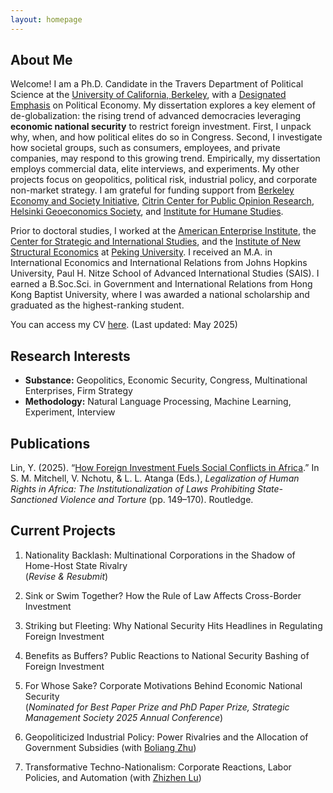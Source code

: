 ```yaml
---
layout: homepage
---
```


## About Me

Welcome! I am a Ph.D. Candidate in the Travers Department of Political Science at the [University of California, Berkeley](https://polisci.berkeley.edu/), with a [Designated Emphasis](https://n2pe.berkeley.edu/people/) on Political Economy. My dissertation explores a key element of de-globalization: the rising trend of advanced democracies leveraging **economic national security** to restrict foreign investment. First, I unpack why, when, and how political elites do so in Congress. Second, I investigate how societal groups, such as consumers, employees, and private companies, may respond to this growing trend. Empirically, my dissertation employs commercial data, elite interviews, and experiments. My other projects focus on geopolitics, political risk, industrial policy, and corporate non-market strategy. I am grateful for funding support from [Berkeley Economy and Society Initiative](https://besi.berkeley.edu/), [Citrin Center for Public Opinion Research](https://live-citrin-center-for-public-opinion-research.pantheon.berkeley.edu/), [Helsinki Geoeconomics Society](https://www.geoeconomics.fi/society/), and [Institute for Humane Studies](https://www.theihs.org/). 

Prior to doctoral studies, I worked at the [American Enterprise Institute](https://www.aei.org/), the [Center for Strategic and International Studies](https://www.csis.org/), and the [Institute of New Structural Economics](https://www.nse.pku.edu.cn/en/) at [Peking University](https://english.pku.edu.cn/). I received an M.A. in International Economics and International Relations from Johns Hopkins University, Paul H. Nitze School of Advanced International Studies (SAIS). I earned a B.Soc.Sci. in Government and International Relations from Hong Kong Baptist University, where I was awarded a national scholarship and graduated as the highest-ranking student.

You can access my CV [here](assets/files/cv.pdf). (Last updated: May 2025)


## Research Interests

- **Substance:** Geopolitics, Economic Security, Congress, Multinational Enterprises, Firm Strategy
- **Methodology:** Natural Language Processing, Machine Learning, Experiment, Interview


## Publications

Lin, Y. (2025). “[How Foreign Investment Fuels Social Conflicts in Africa](#).” In S. M. Mitchell, V. Nchotu, & L. L. Atanga (Eds.), *Legalization of Human Rights in Africa: The Institutionalization of Laws Prohibiting State-Sanctioned Violence and Torture* (pp. 149–170). Routledge.


## Current Projects

1. Nationality Backlash: Multinational Corporations in the Shadow of Home-Host State Rivalry    
(*Revise & Resubmit*)
   
2. Sink or Swim Together? How the Rule of Law Affects Cross-Border Investment

3. Striking but Fleeting: Why National Security Hits Headlines in Regulating Foreign Investment

4. Benefits as Buffers? Public Reactions to National Security Bashing of Foreign Investment

5. For Whose Sake? Corporate Motivations Behind Economic National Security  
(*Nominated for Best Paper Prize and PhD Paper Prize, Strategic Management Society 2025 Annual Conference*)

6. Geopoliticized Industrial Policy: Power Rivalries and the Allocation of Government Subsidies (with [Boliang Zhu](https://polisci.la.psu.edu/people/bxz14/))

7. Transformative Techno-Nationalism: Corporate Reactions, Labor Policies, and Automation (with [Zhizhen Lu](https://www.zhizhenlu.com/))
